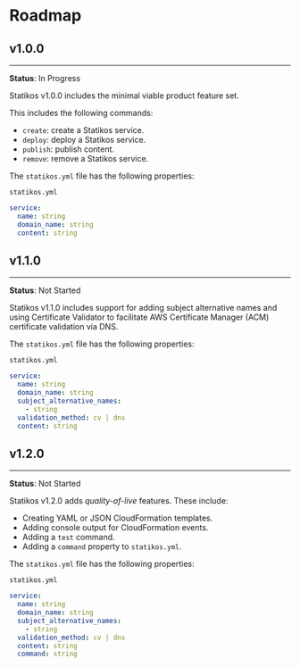 # Roadmap

## v1.0.0
---

**Status**: In Progress

Statikos v1.0.0 includes the minimal viable product feature set.

This includes the following commands:

* `create`: create a Statikos service.
* `deploy`: deploy a Statikos service.
* `publish`: publish content.
* `remove`: remove a Statikos service.

The `statikos.yml` file has the following properties:

`statikos.yml`

```yaml
service:
  name: string
  domain_name: string
  content: string
```

## v1.1.0
---

**Status**: Not Started

Statikos v1.1.0 includes support for adding subject alternative names and using Certificate Validator to facilitate AWS Certificate Manager (ACM) certificate validation via DNS.

The `statikos.yml` file has the following properties:

`statikos.yml`

```yaml
service:
  name: string
  domain_name: string
  subject_alternative_names:
    - string
  validation_method: cv | dns
  content: string
```

## v1.2.0
---

**Status**: Not Started

Statikos v1.2.0 adds *quality-of-live* features. These include:

* Creating YAML or JSON CloudFormation templates.
* Adding console output for CloudFormation events.
* Adding a `test` command.
* Adding a `command` property to `statikos.yml`.

The `statikos.yml` file has the following properties:

`statikos.yml`

```yaml
service:
  name: string
  domain_name: string
  subject_alternative_names:
    - string
  validation_method: cv | dns
  content: string
  command: string
```
